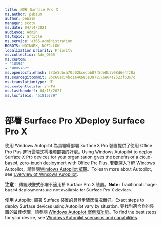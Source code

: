 ```yaml
---
title: 部署 Surface Pro X
ms.author: pebaum
author: pebaum
manager: scotv
ms.date: 04/14/2021
audience: Admin
ms.topic: article
ms.service: o365-administration
ROBOTS: NOINDEX, NOFOLLOW
localization_priority: Priority
ms.collection: Adm_O365
ms.custom:
- "10394"
- "9005762"
ms.openlocfilehash: 333e5dbca70c02bcedbb07f5de0b3c08d6e4f20a
ms.sourcegitcommit: 8bc60ec34bc1e40685e3976576e04a2623f63a7c
ms.translationtype: HT
ms.contentlocale: zh-TW
ms.lasthandoff: 04/15/2021
ms.locfileid: "51815379"
---
```

# <a name="deploy-surface-pro-x"></a><span data-ttu-id="17c7d-102">部署 Surface Pro X</span><span class="sxs-lookup"><span data-stu-id="17c7d-102">Deploy Surface Pro X</span></span>

<span data-ttu-id="17c7d-103">使用 Windows Autopilot 為貴組織部署 Surface X Pro 裝置提供了使用 Office Pro Plus 進行雲端式零接觸部署的好處。</span><span class="sxs-lookup"><span data-stu-id="17c7d-103">Using Windows Autopilot to deploy Surface X Pro devices for your organization gives the benefits of a cloud-based, zero-touch deployment with Office Pro Plus.</span></span> <span data-ttu-id="17c7d-104">若要深入了解 Windows Autopilot，請參閱[Windows Autopilot 概觀](https://docs.microsoft.com/mem/autopilot/windows-autopilot)。</span><span class="sxs-lookup"><span data-stu-id="17c7d-104">To learn more about Autopilot, see [Overview of Windows Autopilot](https://docs.microsoft.com/mem/autopilot/windows-autopilot).</span></span>

<span data-ttu-id="17c7d-105">**注意：** 傳統映像式部署不適用於 Surface Pro X 裝置。</span><span class="sxs-lookup"><span data-stu-id="17c7d-105">**Note:** Traditional image-based deployments are not available for Surface Pro X devices.</span></span>

<span data-ttu-id="17c7d-106">使用 Autopilot 部署 Surface 裝置的具體步驟因情况而异。</span><span class="sxs-lookup"><span data-stu-id="17c7d-106">Exact steps to deploy Surface devices using Autopilot vary by situation.</span></span> <span data-ttu-id="17c7d-107">要找到適合您的裝置的最佳步驟，請參閱 [Windows Autopilot 案例和功能](https://docs.microsoft.com/mem/autopilot/windows-autopilot-scenarios)。</span><span class="sxs-lookup"><span data-stu-id="17c7d-107">To find the best steps for your device, see [Windows Autopilot scenarios and capabilities](https://docs.microsoft.com/mem/autopilot/windows-autopilot-scenarios).</span></span>

